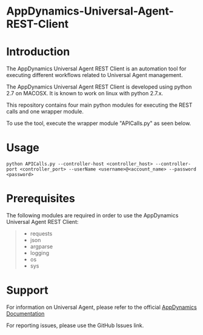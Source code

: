 # AppDynamics-Universal-Agent-REST-Client


# Introduction
The AppDynamics Universal Agent REST Client is an automation tool for executing different workflows related to Universal Agent management. 

The AppDynamics Universal Agent REST Client is developed using python 2.7 on MACOSX. It is known to work on linux with python 2.7.x.

This repository contains four main python modules for executing the REST calls and one wrapper module.

To use the tool, execute the wrapper module "APICalls.py" as seen below.


# Usage

`python APICalls.py --controller-host <controller_host> --controller-port <controller_port> --userName <username>@<account_name> --password <password>`

# Prerequisites

The following modules are required in order to use the AppDynamics Universal Agent REST Client:

> - requests
> - json
> - argparse
> - logging
> - os
> - sys

# Support

For information on Universal Agent, please refer to the official [AppDynamics Documentation](https://docs.appdynamics.com/display/PRO43/AppDynamics+Universal+Agent)

For reporting issues, please use the GitHub Issues link.

